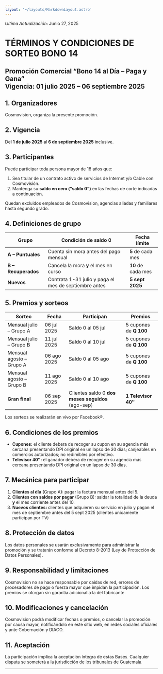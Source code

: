 ```yaml
---
layout: '~/layouts/MarkdownLayout.astro'
---
```


_Ultima Actualización_: Junio 27, 2025


# TÉRMINOS Y CONDICIONES DE SORTE0 BONO 14
**Promoción Comercial “Bono 14 al Día – Paga y Gana”**  
Vigencia: 01 julio 2025 – 06 septiembre 2025  
---

## 1. Organizadores  
Cosmovision, organiza la presente promoción.

## 2. Vigencia  
Del **1 de julio 2025** al **6 de septiembre 2025** inclusive.

## 3. Participantes  
Puede participar toda persona mayor de 18 años que:  

1. Sea titular de un contrato activo de servicios de Internet y/o Cable con Cosmovisión.  
2. Mantenga su **saldo en cero (“saldo 0”)** en las fechas de corte indicadas a continuación.  

Quedan excluidos empleados de Cosmovision, agencias aliadas y familiares hasta segundo grado.

## 4. Definiciones de grupo  

| Grupo | Condición de saldo 0 | Fecha límite |
|-------|----------------------|--------------|
| **A – Puntuales** | Cuenta sin mora antes del pago mensual | **5** de cada mes |
| **B – Recuperados** | Cancela la mora **y** el mes en curso | **10** de cada mes |
| **Nuevos** | Contrata 1-31 julio y paga el mes de septiembre antes | **5 sept 2025** |

## 5. Premios y sorteos  

| Sorteo | Fecha | Participan | Premios |
|--------|-------|------------|---------|
| Mensual julio – Grupo A | 06 jul 2025 | Saldo 0 al 05 jul | 5 cupones de **Q 100** |
| Mensual julio – Grupo B | 11 jul 2025 | Saldo 0 al 10 jul | 5 cupones de **Q 100** |
| Mensual agosto – Grupo A | 06 ago 2025 | Saldo 0 al 05 ago | 5 cupones de **Q 100** |
| Mensual agosto – Grupo B | 11 ago 2025 | Saldo 0 al 10 ago | 5 cupones de **Q 100** |
| **Gran final** | 06 sep 2025 | Clientes saldo 0 **dos meses seguidos** (ago-sep) | **1 Televisor 40″** |

Los sorteos se realizarán en vivo por Facebook®.

## 6. Condiciones de los premios  
* **Cupones:** el cliente debera de recoger su cupon en su agencia más cercana presentando DPI original en un lapso de 30 días; canjeables en comercios autorizados; no redimibles por efectivo.  
* **Televisor 40″:** el ganador debera de recoger en su agencia más cercana presentando DPI original en un lapso de 30 días.  

## 7. Mecánica para participar  
1. **Clientes al día** (Grupo A): pagar la factura mensual antes del 5.  
2. **Clientes con saldos por pagar** (Grupo B): saldar la totalidad de la deuda **y** el mes corriente antes del 10.  
3. **Nuevos clientes:** clientes que adquieren su servicio en julio y pagan el mes de septiembre antes del 5 sept 2025 (clientes unicamente participan por TV)

## 8. Protección de datos  
Los datos personales se usarán exclusivamente para administrar la promoción y se tratarán conforme al Decreto 8-2013 (Ley de Protección de Datos Personales).

## 9. Responsabilidad y limitaciones  
Cosmovision no se hace responsable por caídas de red, errores de procesadores de pago o fuerza mayor que impidan la participación. Los premios se otorgan sin garantía adicional a la del fabricante.

## 10. Modificaciones y cancelación  
Cosmovision podrá modificar fechas o premios, o cancelar la promoción por causa mayor, notificándolo en este sitio web, en redes sociales oficiales y ante Gobernación y DIACO.

## 11. Aceptación  
La participación implica la aceptación íntegra de estas Bases. Cualquier disputa se someterá a la jurisdicción de los tribunales de Guatemala.

---



